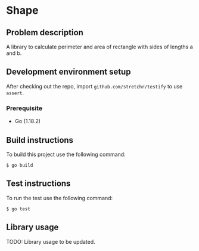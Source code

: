# Shape 

## Problem description

A library to calculate perimeter and area of rectangle with sides of lengths a and b.  

## Development environment setup

After checking out the repo, import `github.com/stretchr/testify` to use `assert`.

### Prerequisite

- Go (1.18.2)

## Build instructions

To build this project use the following command:

    $ go build


## Test instructions

To run the test use the following command:

    $ go test

## Library usage

TODO: Library usage to be updated.
